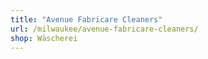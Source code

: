 ```yaml
---
title: "Avenue Fabricare Cleaners"
url: /milwaukee/avenue-fabricare-cleaners/
shop: Wäscherei
---
```


